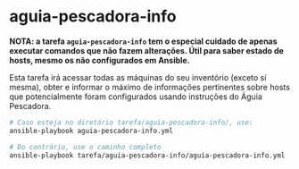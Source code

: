# aguia-pescadora-info

**NOTA: a tarefa `aguia-pescadora-info` tem o especial cuidado de apenas
executar comandos que não fazem alterações. Útil para saber estado de hosts,
mesmo os não configurados em Ansible.**

Esta tarefa irá acessar todas as máquinas do seu inventório (exceto sí mesma),
obter e informar o máximo de informações pertinentes sobre hosts que
potencialmente foram configurados usando instruções do Águia Pescadora.

```bash
# Caso esteja no diretório tarefa/aguia-pescadora-info/, use:
ansible-playbook aguia-pescadora-info.yml

# Do contrário, use o caminho completo
ansible-playbook tarefa/aguia-pescadora-info/aguia-pescadora-info.yml
```
